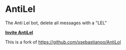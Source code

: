 # AntiLel
The Anti Lel bot, delete all messages with a "LEL"

**[Invite AntiLel](https://discord.com/api/oauth2/authorize?client_id=813383089882398720&permissions=26624&scope=bot)**

This is a fork of https://github.com/ssebastianoo/AntiLol
